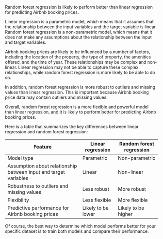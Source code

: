 Random forest regression is likely to perform better than linear regression for predicting Airbnb booking prices.

Linear regression is a parametric model, which means that it assumes that the relationship between the input variables and the target variable is linear. Random forest regression is a non-parametric model, which means that it does not make any assumptions about the relationship between the input and target variables.

Airbnb booking prices are likely to be influenced by a number of factors, including the location of the property, the type of property, the amenities offered, and the time of year. These relationships may be complex and non-linear. Linear regression may not be able to capture these complex relationships, while random forest regression is more likely to be able to do so.

In addition, random forest regression is more robust to outliers and missing values than linear regression. This is important because Airbnb booking price data may contain outliers and missing values.

Overall, random forest regression is a more flexible and powerful model than linear regression, and it is likely to perform better for predicting Airbnb booking prices.

Here is a table that summarizes the key differences between linear regression and random forest regression:

| Feature | Linear regression | Random forest regression |
|---|---|---|
| Model type | Parametric | Non-parametric |
| Assumption about relationship between input and target variables | Linear | Non-linear |
| Robustness to outliers and missing values | Less robust | More robust |
| Flexibility | Less flexible | More flexible |
| Predictive performance for Airbnb booking prices | Likely to be lower | Likely to be higher |

Of course, the best way to determine which model performs better for your specific dataset is to train both models and compare their performance.
